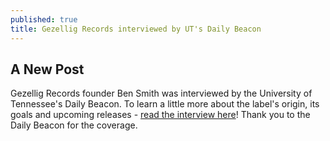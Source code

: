 ```yaml
---
published: true
title: Gezellig Records interviewed by UT's Daily Beacon
---
```

## A New Post

Gezellig Records founder Ben Smith was interviewed by the University of Tennessee's Daily Beacon. To learn a little more about the label's origin, its goals and upcoming releases - [read the interview here](http://www.utdailybeacon.com/arts_and_culture/ut-graduate-starts-independent-label-company/article_4c41bc3c-67d4-11e6-92c3-cb5608785bcb.html)! Thank you to the Daily Beacon for the coverage. 


